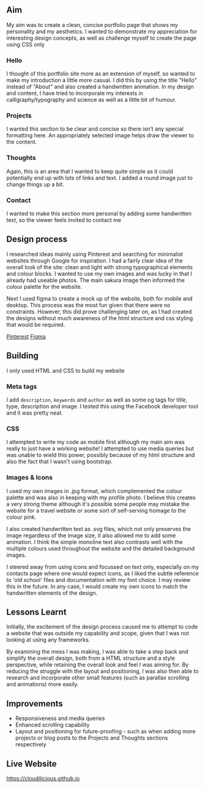 ## Aim

My aim was to create a clean, concise portfolio page that shows my personality and my aesthetics. 
I wanted to demonstrate my appreciation for interesting design concepts, as well as challenge myself to create the page using CSS only

### Hello
I thought of this portfolio site more as an extension of myself, so wanted to make my introduction a little more casual. I did this by
using the title "Hello" instead of "About" and also created a handwritten animation. In my design and content, I have tried to incorporate
my interests in calligraphy/typography and science as well as a little bit of humour.

### Projects
I wanted this section to be clear and concise so there isn't any special formatting here. 
An appropriately selected image helps draw the viewer to the content.

### Thoughts
Again, this is an area that I wanted to keep quite simple as it could potentially end up with lots of links and text. 
I added a round image just to change things up a bit.

### Contact
I wanted to make this section more personal by adding some handwritten text, so the viewer feels invited to contact me

## Design process
I researched ideas mainly using Pinterest and searching for minimalist websites through Google for inspiration. 
I had a fairly clear idea of the overall look of the site: clean and light with strong typographical elements and colour blocks. 
I wanted to use my own images and was lucky in that I already had useable photos. The main sakura image then informed the colour palette
for the website.

Next I used figma to create a mock up of the website, both for mobile and desktop. This process was the most fun given that there were no constraints. However, this did prove challenging later on, as I had created the designs without much awareness of the html structure and css styling that would be required.

[Pinterest](https://au.pinterest.com/sharoncodes/design-inspiration/)
[Figma](https://www.figma.com/file/S2jLYIo9G2i8ulQpSAFFXJeF/Cloudilicious)

## Building

I only used HTML and CSS to build my website

### Meta tags

I add `description`, `keywords` and `author` as well as some og tags for title, type, description and image. I tested this using the Facebook developer tool and it was pretty neat.

### CSS

I attempted to write my code as mobile first although my main aim was really to just have a working website! I attempted to use media queries but was unable to wield this power, possibly because of my html structure and also the fact that I wasn't using bootstrap.

### Images & Icons

I used my own images in .jpg format, which complemented the colour palette and was also in keeping with my profile photo. I believe this creates a very strong theme although it's possible some people may mistake the website for a travel website or some sort of self-serving homage to the colour pink.

I also created handwritten text as .svg files, which not only preserves the image regardless of the image size, it also allowed me to add some animation. I think the simple monoline text also contrasts well with the multiple colours used throughout the website and the detailed background images.

I steered away from using icons and focussed on text only, especially on my contacts page where one would expect icons, as I liked the subtle reference to 'old school' files and documentation with my font choice. I may review this in the future. In any case, I would create my own icons to match the handwritten elements of the design.

## Lessons Learnt
Initially, the excitement of the design process caused me to attempt to code a website that was outside my capability and scope, given that I was not looking at using any frameworks.

By examining the mess I was making, I was able to take a step back and simplify the overall design, both from a HTML structure and a style perspective, while retaining the overall look and feel I was aiming for. By reducing the struggle with the layout and positioning, I was also then able to research and incorporate other small features (such as parallax scrolling and animations) more easily.

## Improvements
- Responsiveness and media queries
- Enhanced scrolling capability
- Layout and positioning for future-proofing - such as when adding more projects or blog posts to the Projects and Thoughts sections respectively

## Live Website
https://cloudilicious.github.io
